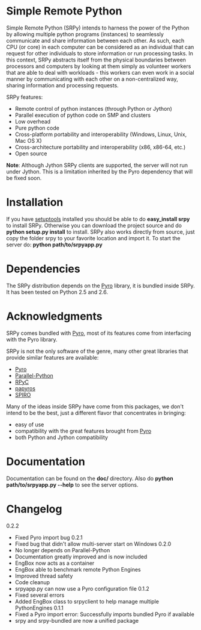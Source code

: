 # Simple Remote Python #

Simple Remote Python (SRPy) intends to harness the power of the Python by allowing multiple python programs (instances) to seamlessly communicate and share information between each other. As such, each CPU (or core) in each computer can be considered as an individual that can request for other individuals to store information or run processing tasks. In this context, SRPy abstracts itself from the physical boundaries between processors and computers by looking at them simply as volunteer workers that are able to deal with workloads - this workers can even work in a social manner by communicating with each other on a non-centralized way, sharing information and processing requests.

SRPy features:

  * Remote control of python instances (through Python or Jython)
  * Parallel execution of python code on SMP and clusters
  * Low overhead
  * Pure python code
  * Cross-platform portability and interoperability (Windows, Linux, Unix, Mac OS X)
  * Cross-architecture portability and interoperability (x86, x86-64, etc.)
  * Open source


**Note**: Although Jython SRPy clients are supported, the server will not run under Jython. This is a limitation inherited by the Pyro dependency that will be fixed soon.

# Installation #

If you have [setuptools](http://peak.telecommunity.com/DevCenter/setuptools) installed you should be able to do **easy\_install srpy** to install SRPy. Otherwise you can download the project source and do **python setup.py install** to install. SRPy also works directly from source, just copy the folder srpy to your favorite location and import it. To start the server do: **python path/to/srpyapp.py**

# Dependencies #

The SRPy distribution depends on the [Pyro](http://pyro.sourceforge.net/) library, it is bundled inside SRPy. It has been tested on Python 2.5 and 2.6.

# Acknowledgments #

SRPy comes bundled with [Pyro](http://pyro.sourceforge.net/), most of its features come from interfacing with the Pyro library.

SRPy is not the only software of the genre, many other great libraries that provide similar features are available:

  * [Pyro](http://pyro.sourceforge.net/)
  * [Parallel-Python](http://www.parallelpython.com)
  * [RPyC](http://rpyc.wikidot.com/)
  * [papyros](http://code.google.com/p/papyros/)
  * [SPIRO](http://www.freenet.org.nz/python/spiro/)


Many of the ideas inside SRPy have come from this packages, we don't intend to be the best, just a different flavor that concentrates in bringing:

  * easy of use
  * compatibility with the great features brought from [Pyro](http://pyro.sourceforge.net/)
  * both Python and Jython compatibility


# Documentation #

Documentation can be found on the **doc/** directory. Also do **python path/to/srpyapp.py --help** to see the server options.

# Changelog #

0.2.2
  * Fixed Pyro import bug
0.2.1
  * Fixed bug that didn't allow multi-server start on Windows
0.2.0
  * No longer depends on Parallel-Python
  * Documentation greatly improved and is now included
  * EngBox now acts as a container
  * EngBox able to benchmark remote Python Engines
  * Improved thread safety
  * Code cleanup
  * srpyapp.py can now use a Pyro configuration file
0.1.2
  * Fixed several errors
  * Added EngBox class to srpyclient to help manage multiple PythonEngines
0.1.1
  * Fixed a Pyro import error: Successfully imports bundled Pyro if available
  * srpy and srpy-bundled are now a unified package